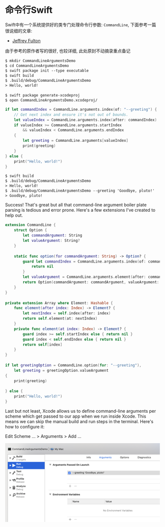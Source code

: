 # 命令行Swift

Swift中有一个系统提供好的类专门处理命令行参数: `CommandLine`, 下面参考一篇很说细的文章:  
- [Jeffrey Fulton](https://jeffreyfulton.ca/blog/2018/08/using-command-line-arguments-to-configure-in-app-dependencies)  

由于参考的原作者写的很好, 也较详细, 此处原封不动摘录重点备记  

```
$ mkdir CommandLineArgumentsDemo
$ cd CommandLineArgumentsDemo
$ swift package init --type executable
$ swift build
$ .build/debug/CommandLineArgumentsDemo
> Hello, world!

$ swift package generate-xcodeproj
$ open CommandLineArgumentsDemo.xcodeproj/
```

```swift
if let commandIndex = CommandLine.arguments.index(of: "--greeting") {
    // Get next index and ensure it's not out of bounds.
    let valueIndex = CommandLine.arguments.index(after: commandIndex)
    if valueIndex >= CommandLine.arguments.startIndex
        && valueIndex < CommandLine.arguments.endIndex
    {
        let greeting = CommandLine.arguments[valueIndex]
        print(greeting)
    }
} else {
    print("Hello, world!")
}
```

```
$ swift build
$ .build/debug/CommandLineArgumentsDemo
> Hello, world!
$ .build/debug/CommandLineArgumentsDemo --greeting 'Goodbye, pluto!'
> Goodbye, pluto!
```

Success! That's great but all that command-line argument boiler plate parsing is tedious and error prone. Here's a few extensions I've created to help out.  

```swift
extension CommandLine {
    struct Option {
        let commandArgument: String
        let valueArgument: String?
    }

    static func option(for commandArgument: String) -> Option? {
        guard let commandIndex = CommandLine.arguments.index(of: commandArgument) else {
            return nil
        }
        let valueArgument = CommandLine.arguments.element(after: commandIndex)
        return Option(commandArgument: commandArgument, valueArgument: valueArgument)
    }
}

private extension Array where Element: Hashable {
    func element(after index: Index) -> Element? {
        let nextIndex = self.index(after: index)
        return self.element(at: nextIndex)
    }
    private func element(at index: Index) -> Element? {
        guard index >= self.startIndex else { return nil }
        guard index < self.endIndex else { return nil }
        return self[index]
    }
}

if let greetingOption = CommandLine.option(for: "--greeting"),
    let greeting = greetingOption.valueArgument
{
    print(greeting)

} else {
    print("Hello, world!")
}
```

Last but not least, Xcode allows us to define command-line arguments per scheme which get passed to our app when we run inside Xcode. This means we can skip the manual build and run steps in the terminal. Here's how to configure it:

Edit Scheme ... > Arguments > Add ...

![](images/12.png)